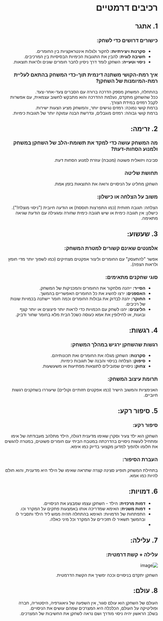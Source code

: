 <div dir='rtl' lang='he'>
  
# רכיבים דרמטיים


      
## 1. אתגר
### כישורים דרושים כדי לשחק: 
- **סקרנות ויצירתיות:** לחקור ולגלות אינטראקציות בין החומרים.
- **חשיבה לוגית:** להבין את התגובות הכימיות הבסיסיות בין המרכיבים.
- **ניסוי וטעייה:** השחקן לומד דרך ניסיון לחבר חומרים שונים ולראות תוצאות.
### איך רמת-הקושי משתנה דינמית תוך-כדי המשחק בהתאם לעליית רמת-המיומנות של השחקן?
בהתחלה, המשחק מספק הדרכה ברורה עם הסברים צעד-אחר-צעד.  
ככל שהשחקן מתקדם, נעלמת ההדרכה והוא מתבקש לחשוב עצמאית, עם אפשרות לקבל רמזים במידת הצורך.  
ברמת קושי נמוכה: רמזים נגישים יותר, והמשחק מציע הצעות ישירות.  
ברמת קושי גבוהה: רמזים מוגבלים, ונדרשת הבנה עמוקה יותר של תגובות כימיות.  

## 2. זרימה:
### מה המשחק עושה כדי למקד את תשומת-הלב של השחקן במשחק ולמנוע הסחות-דעת?
סביבה ויזואלית פשוטה (מטבח) עוזרת למנוע הסחות דעת.
### תחושת שליטה
השחקן מחליט על הניסויים ורואה את התוצאות בזמן אמת.
### משוב על הצלחה או כישלון:
הצלחה: תגובה חזותית (כמו התפרצות תוססת) או הודעה חיובית ("ניסוי מוצלח!").  
כישלון: אין תגובה כימית או שיש תגובה כימית שחורה ומגעילה עם הודעת שגיאה מתאימה.

## 3. שעשוע:
### אלמנטים שאינם קשורים למטרת המשחק:
אפשר "להתעסק" עם החומרים וליצור אפקטים מצחיקים (כמו לשפוך יותר מדי חומץ ולראות הצפה).
### סוגי שחקנים מתאימים:
- **הסייר:** ייהנה מלחקור את החומרים והמכניקות של המשחק.
- **האספנים:** ירצו להשיג את כל החומרים האפשריים בהמשך.
- **החוקר:** יהנה לבדוק את גבולות החומרים וכמה חומר יישתנה בכמויות שונות של רכיבים.
- **הליצנים:** יהנו לשחק עם הכמויות כדי לראות יותר פיצוצים או יותר קצף ובועות, או לחילופין את אמא כעוסה כשכל הבית מלא בחומר שחור ודביק.

## 4. רגשות:
### רגשות שהשחקן ירגיש במהלך המשחק:
- **סקרנות:** השחקן מגלה את החומרים ואת תכונותיהם.
- **סיפוק:** הצלחה בניסוי והבנה של תגובות כימיות.
- **צחוק:** ניסויים שמובילים לתוצאות מפתיעות או משעשעות.
### תרומת עיצוב המשחק:
האנימציות והמשוב הישיר (כמו אפקטים חזותיים וקוליים) שיעוררו בשחקנים רגשות חיוביים.

## 5. סיפור רקע:
### סיפור רקע:
השחקן הוא ילד צעיר וסקרן שאימו מדענית דגולה, הילד מתלהב מעבודתה של אימו ומתחיל לעשות ניסויים בהדרכתה במטבח הביתי עם חומרים פשוטים, במטרה להגשים את חלומו ולהפוך למדען מקצועי בדיוק כמו אימא.
### העברת הסיפור:
בתחילת המשחק תופיע סצינה קצרה שתראה שאימו של הילד היא מדענית, והוא חולם להיות כמו אמא.

## 6. דמויות:
- **דמות מרכזית:** הילד - השחקן עצמו שמבצע את הניסויים.
- **דמות משנית:** האימא שמדריכה אותו באמצעות פתקים על המקרר וכו.
- התפתחות של הדמויות: האימא בהתחלה תהיה ממש ליד הילד ותסביר לו ובהמשך תשאיר לו תזכירים על המקרר וכל מיני כאלה.
- 
## 7. עלילה:
### עלילה + קשת דרמטית:
![image](https://github.com/user-attachments/assets/8d273a8a-fd95-4966-aacf-d2868d966295)

השחקן יתקדם בניסויים וככה ימשיך את הקשת הדרמטית.

## 8. עולם:
העולם של השחקן הוא עולם סגור, אין השפעה של גיאוגרפיה, היסטוריה, חברה ופוליטיקה על העולם, הכלכלה היא המצרכים שמהם עושים את הניסויים.  
בשלב הראשון יהיה ניסוי מודרך ושם נראה לשחקן את החשיבות של המצרכים.






</div>
